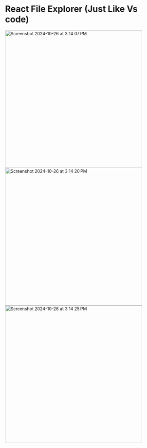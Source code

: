 # React File Explorer (Just Like Vs code)

<img width="450" alt="Screenshot 2024-10-26 at 3 14 07 PM" src="https://github.com/user-attachments/assets/1ece98a2-c959-4e29-9a5f-e0f7e7ea6088">
<img width="450" alt="Screenshot 2024-10-26 at 3 14 20 PM" src="https://github.com/user-attachments/assets/cb598080-498f-483f-92a7-b8175acc1d81">
<img width="450" alt="Screenshot 2024-10-26 at 3 14 25 PM" src="https://github.com/user-attachments/assets/5804f7b5-f2f8-4a21-993a-0bdc4a971c7f">
